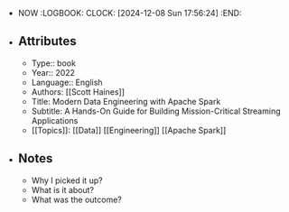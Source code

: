 - NOW
  :LOGBOOK:
  CLOCK: [2024-12-08 Sun 17:56:24]
  :END:
- ## Attributes
	- Type:: book
	- Year:: 2022
	- Language:: English
	- Authors: [[Scott Haines]]
	- Title: Modern Data Engineering with Apache Spark
	- Subtitle: A Hands-On Guide for Building Mission-Critical Streaming Applications
	- [[Topics]]: [[Data]] [[Engineering]] [[Apache Spark]]
- ## Notes
	- Why I picked it up?
	- What is it about?
	- What was the outcome?
